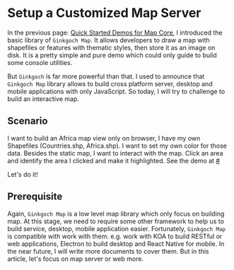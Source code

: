 # Setup a Customized Map Server

In the previous page: [Quick Started Demos for Map Core](https://github.com/ginkgoch/map-quick-started-demos/blob/develop/README.md), I introduced the basic library of `Ginkgoch Map`. It allows developers to draw a map with shapefiles or features with thematic styles, then store it as an image on disk. It is a pretty simple and pure demo which could only guide to build some console utilities.

But `Ginkgoch` is far more powerful than that. I used to announce that `Ginkgoch Map` library allows to build cross platform server, desktop and mobile applications with only JavaScript. So today, I will try to challenge to build an interactive map. 

## Scenario

I want to build an Africa map view only on browser, I have my own Shapefiles (Countries.shp, Africa.shp). I want to set my own color for those data. Besides the static map, I want to interact with the map. Click an area and identify the area I clicked and make it highlighted. See the demo at [#]()

Let's do it!

## Prerequisite

Again, `Ginkgoch Map` is a low level map library which only focus on building map. At this stage, we need to require some other framework to help us to build service, desktop, mobile application easier. Fortunately, `Ginkgoch Map` is compatible with work with them. e.g. work with KOA to build RESTful or web applications, Electron to build desktop and React Native for mobile. In the near future, I will write more documents to cover them. But in this article, let's focus on map server or web more.



